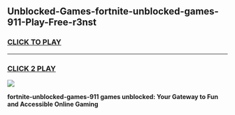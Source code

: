 
## Unblocked-Games-fortnite-unblocked-games-911-Play-Free-r3nst
<h3>
<a href="https://premium76.site?title=fortnite-unblocked-games-911&ref=17A">CLICK TO PLAY</a></h3>
<hr>

<h3>
<a href="https://premium76.site?title=fortnite-unblocked-games-911&ref=17A">CLICK 2 PLAY</a>
  
</h3>

<a href="https://premium76.site?title=fortnite-unblocked-games-911&ref=17A"><img src="https://clearcache.store/games.png"></a>


**fortnite-unblocked-games-911 games unblocked: Your Gateway to Fun and Accessible Online Gaming**

